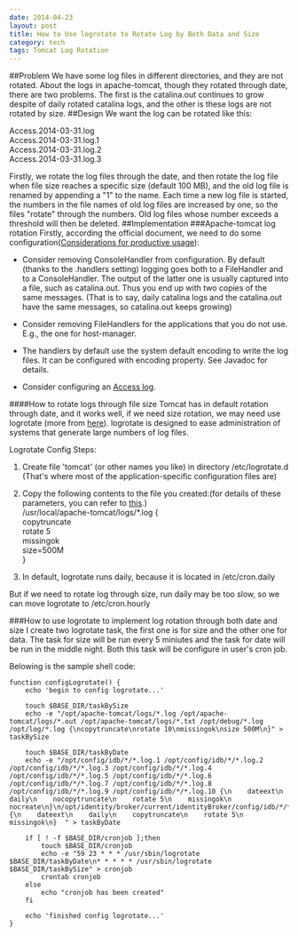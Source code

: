 ```yaml
---
date: 2014-04-23
layout: post
title: How to Use logrotate to Rotate Log by Both Data and Size
category: tech
tags: Tomcat Log Rotation
---
```

##Problem
We have some log files in different directories, and they are not rotated. About the logs in apache-tomcat, though they rotated through date, there are two problems. The first is the catalina.out continues to grow despite of daily rotated catalina logs, and the other is these logs are not rotated by size.
##Design
We want the log can be rotated like this:

Access.2014-03-31.log  
Access.2014-03-31.log.1  
Access.2014-03-31.log.2  
Access.2014-03-31.log.3  

Firstly, we rotate the log files through the date, and then rotate the log file when file size reaches a specific size (default 100 MB), and the old log file is renamed by appending a "1" to the name. Each time a new log file is started, the numbers in the file names of old log files are increased by one, so the files "rotate" through the numbers. Old log files whose number exceeds a threshold will then be deleted.
##Implementation
###Apache-tomcat log rotation
Firstly, according the official document, we need to do some configuration(<a href="http://tomcat.apache.org/tomcat-6.0-doc/logging.html#Considerations for productive usage" target="_blank">Considerations for productive usage</a>):

- Consider removing ConsoleHandler from configuration. 
By default (thanks to the .handlers setting) logging goes both to a FileHandler and to a ConsoleHandler. The output of the latter one is usually captured into a file, such as catalina.out. Thus you end up with two copies of the same messages. (That is to say, daily catalina logs and the catalina.out have the same messages, so catalina.out keeps growing)


- Consider removing FileHandlers for the applications that you do not use. E.g., the one for host-manager.


- The handlers by default use the system default encoding to write the log files. It can be configured with encoding property. See Javadoc for details.


- Consider configuring an <a href="http://tomcat.apache.org/tomcat-6.0-doc/logging.html#Access_logging" target="_blank">Access log</a>.

####How to rotate logs through file size
Tomcat has in default rotation through date, and it works well, if we need size rotation, we may need use logrotate (more from <a href="http://www.rackspace.com/knowledge_center/article/understanding-logrotate-part-1" target="_blank">here</a>). logrotate is designed to ease administration of systems that generate large numbers of log files.

Logrotate Config Steps:  

1. Create file 'tomcat' (or other names you like) in directory /etc/logrotate.d  (That's where most of the application-specific configuration files are)

2. Copy the following contents to the file you created:(for details of these parameters, you can refer to <a href="http://linuxcommand.org/man_pages/logrotate8.html" target="_blank">this</a>.)  
/usr/local/apache-tomcat/logs/*.log {  
    copytruncate  
    rotate 5  
    missingok  
    size=500M  
}

3. In default, logrotate runs daily, because it is located in /etc/cron.daily

But if we need to rotate log through size, run daily may be too slow, so we can move logrotate to /etc/cron.hourly

###How to use logrotate to implement log rotation through both date and size
I create two logrotate task, the first one is for size and the other one for data. The task for size will be run every 5 miniutes and the task for date will be run in the middle night. Both this task will be configure in user's cron job.

Belowing is the sample shell code:


	function configLogrotate() {
		echo 'begin to config logrotate...'

		touch $BASE_DIR/taskBySize
		echo -e "/opt/apache-tomcat/logs/*.log /opt/apache-tomcat/logs/*.out /opt/apache-tomcat/logs/*.txt /opt/debug/*.log /opt/log/*.log {\ncopytruncate\nrotate 10\nmissingok\nsize 500M\n}" > taskBySize

		touch $BASE_DIR/taskByDate
		echo -e "/opt/config/idb/*/*.log.1 /opt/config/idb/*/*.log.2 /opt/config/idb/*/*.log.3 /opt/config/idb/*/*.log.4 /opt/config/idb/*/*.log.5 /opt/config/idb/*/*.log.6 /opt/config/idb/*/*.log.7 /opt/config/idb/*/*.log.8 /opt/config/idb/*/*.log.9 /opt/config/idb/*/*.log.10 {\n    dateext\n    daily\n    nocopytruncate\n    rotate 5\n    missingok\n    nocreate\n}\n/opt/identity/broker/current/identityBroker/config/idb/*/*.log {\n    dateext\n    daily\n    copytruncate\n    rotate 5\n    missingok\n}  " > taskByDate

		if [ ! -f $BASE_DIR/cronjob ];then
			touch $BASE_DIR/cronjob
			echo -e "59 23 * * * /usr/sbin/logrotate $BASE_DIR/taskByDate\n* * * * * /usr/sbin/logrotate $BASE_DIR/taskBySize" > cronjob
			crontab cronjob
		else
			echo "cronjob has been created"
		fi

		echo 'finished config logrotate...'
	}
